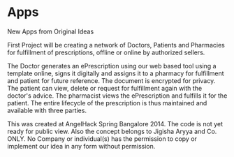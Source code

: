 Apps
====

New Apps from Original Ideas

First Project will be creating a network of Doctors, Patients and Pharmacies for fulfillment of prescriptions, offline or online by authorized sellers.

The Doctor generates an ePrescription using our web based tool using a template online, signs it digitally and assigns it to a  pharmacy for fulfillment and patient for future reference. The document is encrypted for privacy.
The patient can view, delete or request for fulfillment again with the doctor's advice.
The pharmacist views the ePrescription and fulfills it for the patient.
The entire lifecycle of the prescription is thus maintained and available with three parties.

This was created at AngelHack Spring Bangalore 2014. The code is not yet ready for public view. Also the concept belongs to Jigisha Aryya and Co. ONLY. No Company or individual(s) has the permission to copy or implement our idea in any form without permission.
